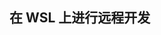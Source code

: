 <!--
 * @Author: haoluo
 * @Date: 2019-07-24 09:38:06
 * @LastEditors: haoluo
 * @LastEditTime: 2019-07-24 09:38:20
 * @Description: file content
 -->

## 在 WSL 上进行远程开发
